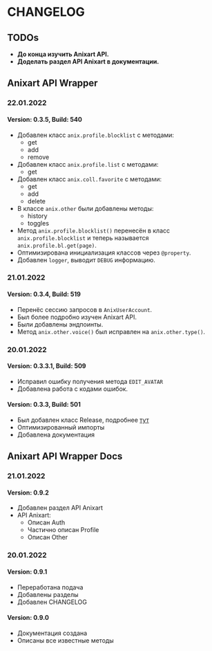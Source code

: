 # CHANGELOG

## TODOs

* **До конца изучить Anixart API.**
* **Доделать раздел API Anixart в документации.**

## Anixart API Wrapper

### 22.01.2022
#### Version: 0.3.5, Build: 540

* Добавлен класс `anix.profile.blocklist` с методами:
    * get
    * add
    * remove
* Добавлен класс `anix.profile.list` с методами:
    * get
* Добавлен класс `anix.coll.favorite` с методами:
    * get
    * add
    * delete
* В классе `anix.other` были добавлены методы:
    * history
    * toggles
* Метод `anix.profile.blocklist()` перенесён в класс `anix.profile.blocklist` и теперь называется `anix.profile.bl.get(page)`.
* Оптимизирована инициализация классов через `@property`.
* Добавлен `logger`, выводит `DEBUG` информацию.

### 21.01.2022
#### Version: 0.3.4, Build: 519

* Перенёс сессию запросов в `AnixUserAccount`.
* Был более подробно изучен Anixart API.
* Были добавлены эндпоинты.
* Метод `anix.other.voice()` был исправлен на `anix.other.type()`.

### 20.01.2022
#### Version: 0.3.3.1, Build: 509

* Исправил ошибку получения метода `EDIT_AVATAR`
* Добавлена работа с кодами ошибок.

#### Version: 0.3.3, Build: 501

* Был добавлен класс Release, подробнее [тут](LibApi/methods/#release)
* Оптимизированный импорты
* Добавлена документация

## Anixart API Wrapper Docs

### 21.01.2022

#### Version: 0.9.2

* Добавлен раздел API Anixart
* API Anixart:
    * Описан Auth
    * Частично описан Profile
    * Описан Other

### 20.01.2022

#### Version: 0.9.1

* Переработана подача
* Добавлены разделы
* Добавлен CHANGELOG

#### Version: 0.9.0

* Документация создана
* Описаны все известные методы